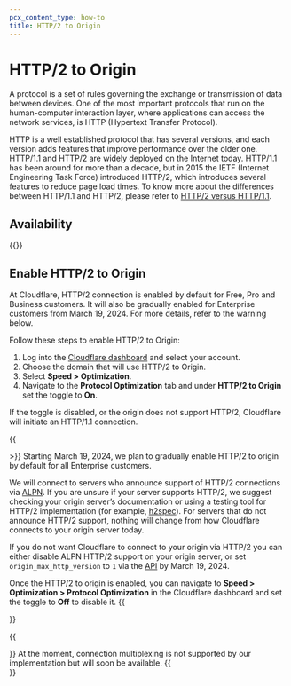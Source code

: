 ```yaml
---
pcx_content_type: how-to
title: HTTP/2 to Origin
---
```


# HTTP/2 to Origin

A protocol is a set of rules governing the exchange or transmission of data between devices. One of the most important protocols that run on the human-computer interaction layer, where applications can access the network services, is HTTP (Hypertext Transfer Protocol).

HTTP is a well established protocol that has several versions, and each version adds features that improve performance over the older one. HTTP/1.1 and HTTP/2 are widely deployed on the Internet today. HTTP/1.1 has been around for more than a decade, but in 2015 the IETF (Internet Engineering Task Force) introduced HTTP/2, which introduces several features to reduce page load times. To know more about the differences between HTTP/1.1 and HTTP/2, please refer to [HTTP/2 versus HTTP/1.1](https://www.cloudflare.com/learning/performance/http2-vs-http1.1/).

## Availability

{{<feature-table id="speed.http2_to_origin">}}

## Enable HTTP/2 to Origin

At Cloudflare, HTTP/2 connection is enabled by default for Free, Pro and Business customers. It will also be gradually enabled for Enterprise customers from March 19, 2024. For more details, refer to the warning below. 

Follow these steps to enable HTTP/2 to Origin:

1.  Log into the [Cloudflare dashboard](https://dash.cloudflare.com/login) and select your account.
2.  Choose the domain that will use HTTP/2 to Origin.
3.  Select **Speed > Optimization**.
4.  Navigate to the **Protocol Optimization** tab and under **HTTP/2 to Origin** set the toggle to **On**.

If the toggle is disabled, or the origin does not support HTTP/2, Cloudflare will initiate an HTTP/1.1 connection.

{{<Aside type="warning" header="Important">>}}
Starting March 19, 2024, we plan to gradually enable HTTP/2 to origin by default for all Enterprise customers. 

We will connect to servers who announce support of HTTP/2 connections via [ALPN](https://blog.cloudflare.com/introducing-http2). If you are unsure if your server supports HTTP/2, we suggest checking your origin server’s documentation or using a testing tool for HTTP/2 implementation (for example, [h2spec](https://github.com/summerwind/h2spec)). For servers that do not announce HTTP/2 support, nothing will change from how Cloudflare connects to your origin server today. 

If you do not want Cloudflare to connect to your origin via HTTP/2 you can either disable ALPN HTTP/2 support on your origin server, or set `origin_max_http_version` to `1` via the [API](/api/operations/zone-cache-settings-change-origin-max-http-version-setting) by March 19, 2024.

Once the HTTP/2 to origin is enabled, you can navigate to **Speed > Optimization > Protocol Optimization** in the Cloudflare dashboard and set the toggle to **Off** to disable it. 
{{</Aside>}}

{{<Aside type="note" header="Note">}}
At the moment, connection multiplexing is not supported by our implementation but will soon be available.
{{</Aside>}}


